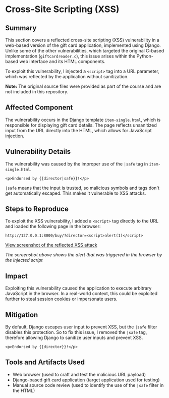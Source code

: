 # Cross-Site Scripting (XSS)

## Summary
This section covers a reflected cross-site scripting (XSS) vulnerability in a web-based version of the gift card application, implemented using Django. Unlike some of the other vulnerabilities, which targeted the original C-based implementation (`giftcardreader.c`), this issue arises within the Python-based web interface and its HTML components.

To exploit this vulnerability, I injected a `<script>` tag into a URL parameter, which was reflected by the application without sanitization.

**Note:** The original source files were provided as part of the course and are not included in this repository.

## Affected Component
The vulnerability occurs in the Django template `item-single.html`, which is responsible for displaying gift card details. The page reflects unsanitized input from the URL directly into the HTML, which allows for JavaScript injection.

## Vulnerability Details
The vulnerability was caused by the improper use of the `|safe` tag in `item-single.html`.
```
<p>Endorsed by {{director|safe}}!</p>
```
`|safe` means that the input is trusted, so malicious symbols and tags don't get automatically escaped. This makes it vulnerable to XSS attacks.

## Steps to Reproduce
To exploit the XSS vulnerability, I added a `<script>` tag directly to the URL and loaded the following page in the browser:
```
http://127.0.0.1:8000/buy/?director=<script>alert(1)</script>
```

[View screenshot of the reflected XSS attack](reflected-xss.png)

*The screenshot above shows the alert that was triggered in the browser by the injected script*

## Impact
Exploiting this vulnerability caused the application to execute arbitrary JavaScript in the browser. In a real-world context, this could be exploited further to steal session cookies or impersonate users.

## Mitigation
By default, Django escapes user input to prevent XSS, but the `|safe` filter disables this protection. So to fix this issue, I removed the `|safe` tag, therefore allowing Django to sanitize user inputs and prevent XSS.
```
<p>Endorsed by {{director}}!</p>
```

## Tools and Artifacts Used
- Web browser (used to craft and test the malicious URL payload)
- Django-based gift card application (target application used for testing)
- Manual source code review (used to identify the use of the `|safe` filter in the HTML)
